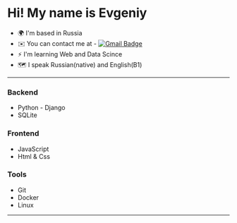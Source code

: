 Hi! [](https://user-images.githubusercontent.com/18350557/176309783-0785949b-9127-417c-8b55-ab5a4333674e.gif)My name is Evgeniy
===============================================================================================================================

* 🌍 I'm based in Russia
* ✉️ You can contact me at - [![Gmail Badge](https://img.shields.io/badge/-Gmail-red?style=flat&logo=Gmail&logoColor=white)](mailto:evgeniywork25@gmail.com)
* ⚡ I'm learning Web and Data Scince
* 🗺️ I speak Russian(native) and English(B1)

---

### Backend
* Python - Django 
* SQLite 

### Frontend
* JavaScript
* Html & Css

### Tools
* Git
* Docker
* Linux


---
